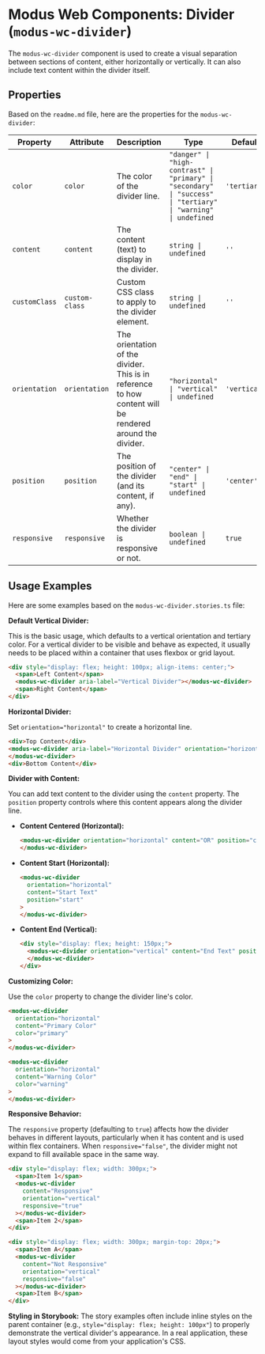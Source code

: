 # Modus Web Components: Divider (`modus-wc-divider`)

The `modus-wc-divider` component is used to create a visual separation between sections of content, either horizontally or vertically. It can also include text content within the divider itself.

## Properties

Based on the `readme.md` file, here are the properties for the `modus-wc-divider`:

| Property      | Attribute      | Description                                                                                              | Type                                                                                                           | Default      |
| ------------- | -------------- | -------------------------------------------------------------------------------------------------------- | -------------------------------------------------------------------------------------------------------------- | ------------ |
| `color`       | `color`        | The color of the divider line.                                                                           | `"danger" \| "high-contrast" \| "primary" \| "secondary" \| "success" \| "tertiary" \| "warning" \| undefined` | `'tertiary'` |
| `content`     | `content`      | The content (text) to display in the divider.                                                            | `string \| undefined`                                                                                          | `''`         |
| `customClass` | `custom-class` | Custom CSS class to apply to the divider element.                                                        | `string \| undefined`                                                                                          | `''`         |
| `orientation` | `orientation`  | The orientation of the divider. This is in reference to how content will be rendered around the divider. | `"horizontal" \| "vertical" \| undefined`                                                                      | `'vertical'` |
| `position`    | `position`     | The position of the divider (and its content, if any).                                                   | `"center" \| "end" \| "start" \| undefined`                                                                    | `'center'`   |
| `responsive`  | `responsive`   | Whether the divider is responsive or not.                                                                | `boolean \| undefined`                                                                                         | `true`       |

## Usage Examples

Here are some examples based on the `modus-wc-divider.stories.ts` file:

**Default Vertical Divider:**

This is the basic usage, which defaults to a vertical orientation and tertiary color. For a vertical divider to be visible and behave as expected, it usually needs to be placed within a container that uses flexbox or grid layout.

```html
<div style="display: flex; height: 100px; align-items: center;">
  <span>Left Content</span>
  <modus-wc-divider aria-label="Vertical Divider"></modus-wc-divider>
  <span>Right Content</span>
</div>
```

**Horizontal Divider:**

Set `orientation="horizontal"` to create a horizontal line.

```html
<div>Top Content</div>
<modus-wc-divider aria-label="Horizontal Divider" orientation="horizontal">
</modus-wc-divider>
<div>Bottom Content</div>
```

**Divider with Content:**

You can add text content to the divider using the `content` property. The `position` property controls where this content appears along the divider line.

- **Content Centered (Horizontal):**
  ```html
  <modus-wc-divider orientation="horizontal" content="OR" position="center">
  </modus-wc-divider>
  ```
- **Content Start (Horizontal):**
  ```html
  <modus-wc-divider
    orientation="horizontal"
    content="Start Text"
    position="start"
  >
  </modus-wc-divider>
  ```
- **Content End (Vertical):**
  ```html
  <div style="display: flex; height: 150px;">
    <modus-wc-divider orientation="vertical" content="End Text" position="end">
    </modus-wc-divider>
  </div>
  ```

**Customizing Color:**

Use the `color` property to change the divider line's color.

```html
<modus-wc-divider
  orientation="horizontal"
  content="Primary Color"
  color="primary"
>
</modus-wc-divider>

<modus-wc-divider
  orientation="horizontal"
  content="Warning Color"
  color="warning"
>
</modus-wc-divider>
```

**Responsive Behavior:**

The `responsive` property (defaulting to `true`) affects how the divider behaves in different layouts, particularly when it has content and is used within flex containers. When `responsive="false"`, the divider might not expand to fill available space in the same way.

```html
<div style="display: flex; width: 300px;">
  <span>Item 1</span>
  <modus-wc-divider
    content="Responsive"
    orientation="vertical"
    responsive="true"
  ></modus-wc-divider>
  <span>Item 2</span>
</div>

<div style="display: flex; width: 300px; margin-top: 20px;">
  <span>Item A</span>
  <modus-wc-divider
    content="Not Responsive"
    orientation="vertical"
    responsive="false"
  ></modus-wc-divider>
  <span>Item B</span>
</div>
```

**Styling in Storybook:**
The story examples often include inline styles on the parent container (e.g., `style="display: flex; height: 100px"`) to properly demonstrate the vertical divider's appearance. In a real application, these layout styles would come from your application's CSS.
